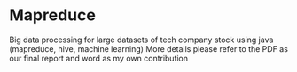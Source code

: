 # Mapreduce
Big data processing for large datasets of tech company stock using java (mapreduce, hive, machine learning) 
More details please refer to the PDF as our final report and word as my own contribution 
